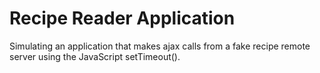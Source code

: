 # Recipe Reader Application
Simulating an application that makes ajax calls from a fake recipe remote server using the JavaScript setTimeout().
